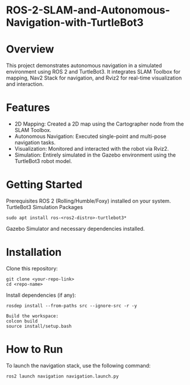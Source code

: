 # ROS-2-SLAM-and-Autonomous-Navigation-with-TurtleBot3

# Overview

This project demonstrates autonomous navigation in a simulated environment using ROS 2 and TurtleBot3. It integrates SLAM Toolbox for mapping, Nav2 Stack for navigation, and Rviz2 for real-time visualization and interaction.

# Features

* 2D Mapping: Created a 2D map using the Cartographer node from the SLAM Toolbox.
* Autonomous Navigation: Executed single-point and multi-pose navigation tasks.
* Visualization: Monitored and interacted with the robot via Rviz2.
* Simulation: Entirely simulated in the Gazebo environment using the TurtleBot3 robot model.


# Getting Started
Prerequisites
    ROS 2 (Rolling/Humble/Foxy) installed on your system.
    TurtleBot3 Simulation Packages

    
    sudo apt install ros-<ros2-distro>-turtlebot3*  
    
Gazebo Simulator and necessary dependencies installed.

# Installation
Clone this repository:

    git clone <your-repo-link>  
    cd <repo-name>  
    
Install dependencies (if any):

    rosdep install --from-paths src --ignore-src -r -y  
    
    Build the workspace:    
    colcon build      
    source install/setup.bash  
 
# How to Run

To launch the navigation stack, use the following command:

    ros2 launch navigation navigation.launch.py

